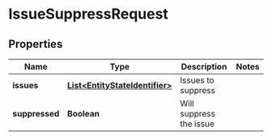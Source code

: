 
# IssueSuppressRequest

## Properties
Name | Type | Description | Notes
------------ | ------------- | ------------- | -------------
**issues** | [**List&lt;EntityStateIdentifier&gt;**](EntityStateIdentifier.md) | Issues to suppress | 
**suppressed** | **Boolean** | Will suppress the issue | 



